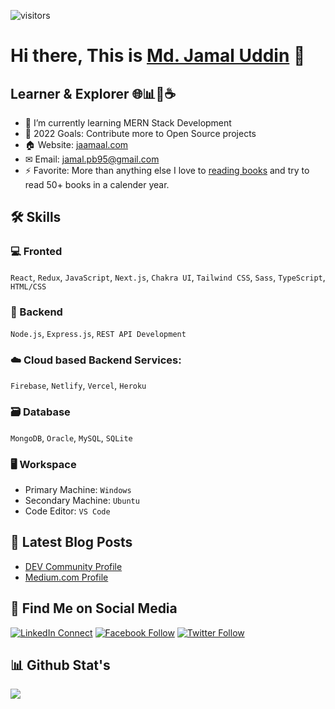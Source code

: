 ![visitors](https://visitor-badge.laobi.icu/badge?page_id=jaamaal95)

# Hi there, This is [Md. Jamal Uddin](https://jaamaal.com) 👋

## Learner & Explorer 🌐📊📱☕️

- 🌱 I’m currently learning MERN Stack Development
- 🥅 2022 Goals: Contribute more to Open Source projects
- 🏠 Website: [jaamaal.com](https://jaamaal.com/)
- ✉ Email: [jamal.pb95@gmail.com](mailto:jamal.pb95@gmail.com)
- ⚡ Favorite: More than anything else I love to [reading books](https://goodreads.com/jaamaal95) and try to read 50+ books in a calender year.

## 🛠️ Skills

### 💻 Fronted
`React`, `Redux`, `JavaScript`, `Next.js`, `Chakra UI`, `Tailwind CSS`, `Sass`, `TypeScript`, `HTML/CSS`

### 🧮 Backend
`Node.js`, `Express.js`, `REST API Development`

### ☁️ Cloud based Backend Services:
`Firebase`, `Netlify`, `Vercel`, `Heroku`

### 🗃️ Database
`MongoDB`, `Oracle`, `MySQL`, `SQLite`

### 🖥️ Workspace
- Primary Machine: `Windows`
- Secondary Machine: `Ubuntu`
- Code Editor: `VS Code`

## 📕 Latest Blog Posts

- [DEV Community Profile](https://dev.to/jaamaal95)
- [Medium.com Profile](https://jaamaal95.medium.com)

## 🔄 Find Me on Social Media

[![LinkedIn Connect](https://img.shields.io/badge/%20-Connect-black?color=14171A&labelColor=212121&logo=linkedin&logoColor=fffff0)](https://www.linkedin.com/in/jaamaal/)
[![Facebook Follow](https://img.shields.io/badge/%20-Connect-black?color=14171A&labelColor=1976d2&logo=facebook&logoColor=ffffff)](https://www.facebook.com/jaamaal95/)
[![Twitter Follow](https://img.shields.io/twitter/follow/jaamaal95?label=Follow&style=social)](https://twitter.com/jaamaal95)

## 📊 Github Stat's
<img src="https://github-readme-stats.vercel.app/api?username=jaamaal95&count_private=true&include_all_commits=true&show_icons=true&theme=github_dark&line_height=27&hide_border=true">
